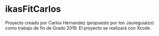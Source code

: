 # ikasFitCarlos
Proyecto creado por Carlos Hernandez (propuesto por Ion Jaureguialzo) como trabajo de fin de Grado 2019.
El proyecto se realizará con Xcode.
